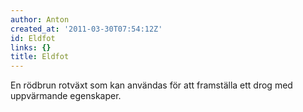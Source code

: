 ```yaml
---
author: Anton
created_at: '2011-03-30T07:54:12Z'
id: Eldfot
links: {}
title: Eldfot
---
```


En rödbrun rotväxt som kan användas för att framställa ett drog med uppvärmande egenskaper.
